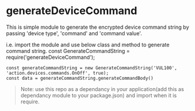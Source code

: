 # generateDeviceCommand

This is simple module to generate the encrypted device command string by passing 'device type', 'command' and 'command value'.

i.e. import the module and use below class and method to generate command string.
    const GenerateCommandString = require('generateDeviceCommand');

    const generateCommandString = new GenerateCommandString('VUL100', 'action.devices.commands.OnOff', true);
    const data = generateCommandString.generateCommandBody()

  > Note: use this repo as a dependancy in your application(add this as dependancy module to your package.json) and import when it is require.

